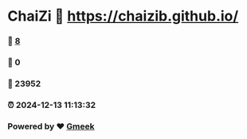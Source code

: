 # ChaiZi :link: https://chaizib.github.io/ 
### :page_facing_up: [8](https://chaizib.github.io//tag.html) 
### :speech_balloon: 0 
### :hibiscus: 23952 
### :alarm_clock: 2024-12-13 11:13:32 
### Powered by :heart: [Gmeek](https://github.com/Meekdai/Gmeek)
